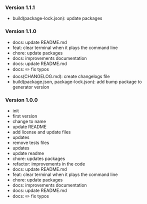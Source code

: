 ### Version 1.1.1
- build(package-lock.json): update packages

### Version 1.1.0
- docs: update README.md
- feat: clear terminal when it plays the command line
- chore: update packages
- docs: improvements documentation
- docs: update README.md
- docs: ✏️ fix typos
- docs(CHANGELOG.md): create changelogs file
- build(package.json, package-lock.json): add bump package to generator version

### Version 1.0.0
- init
- first version
- change to name
- update README
- add license and update files
- updates
- remove tests files
- updates
- update readme
- chore: updates packages
- refactor: improvements in the code
- docs: update README.md
- feat: clear terminal when it plays the command line
- chore: update packages
- docs: improvements documentation
- docs: update README.md
- docs: ✏️ fix typos
